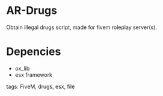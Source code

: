 # AR-Drugs

Obtain illegal drugs script, made for fivem roleplay server(s).

# Depencies
* ox_lib
* esx framework

tags: FiveM, drugs, esx, file
